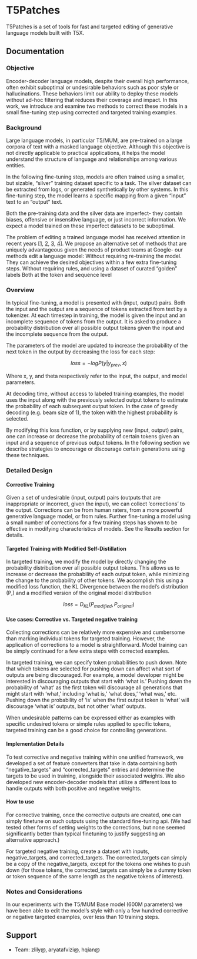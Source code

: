 # T5Patches

T5Patches is a set of tools for fast and targeted editing of generative language models built with T5X.

## Documentation

### Objective
Encoder-decoder language models, despite their overall high performance, often exhibit suboptimal or undesirable behaviors such as poor style or hallucinations. These behaviors limit our ability to deploy these models without ad-hoc filtering that reduces their coverage and impact. In this work, we introduce and examine two methods to correct these models in a small fine-tuning step using corrected and targeted training examples.

### Background
Large language models, in particular T5/MUM, are pre-trained on a large corpora of text with a masked language objective. Although this objective is not directly applicable to practical applications, it helps the model understand the structure of language and relationships among various entities.

In the following fine-tuning step, models are often trained using a smaller, but sizable, “silver” training dataset specific to a task. The silver dataset can be extracted from logs, or generated synthetically by other systems. In this fine-tuning step, the model learns a specific mapping from a given “input” text to an “output” text.

Both the pre-training data and the silver data are imperfect- they contain biases, offensive or insensitive language, or just incorrect information. We expect a model trained on these imperfect datasets to be suboptimal.

The problem of editing a trained language model has received attention in recent years [[1](https://arxiv.org/abs/2112.00791), [2](https://arxiv.org/abs/2012.11635), [3](https://arxiv.org/abs/1909.08593), [4](https://arxiv.org/abs/1908.04319)]. We propose an alternative set of methods that are uniquely advantageous given the needs of product teams at Google- our methods edit a language model:
Without requiring re-training the model. They can achieve the desired objectives within a few extra fine-tuning steps.
Without requiring rules, and using a dataset of curated “golden” labels
Both at the token and sequence level

### Overview
In typical fine-tuning, a model is presented with (input, output) pairs. Both the input and the output are a sequence of tokens extracted from text by a tokenizer. At each timestep in training, the model is given the input and an incomplete sequence of tokens from the output. It is asked to produce a probability distribution over all possible output tokens given the input and the incomplete sequence from the output.

The parameters of the model are updated to increase the probability of the next token in the output by decreasing the loss for each step:

$$ loss = -log P(y|y_{prev},x)$$

Where x, y, and theta respectively refer to the input, the output, and model parameters.

At decoding time, without access to labeled training examples, the model uses the input along with the previously selected output tokens to estimate the probability of each subsequent output token. In the case of greedy decoding (e.g. beam size of 1), the token with the highest probability is selected.

By modifying this loss function, or by supplying new (input, output) pairs, one can increase or decrease the probability of certain tokens given an input and a sequence of previous output tokens. In the following section we describe strategies to encourage or discourage certain generations using these techniques.

### Detailed Design
#### Corrective Training
Given a set of undesirable (input, output) pairs (outputs that are inappropriate or incorrect, given the input), we can collect ‘corrections’ to the output. Corrections can be from human raters, from a more powerful generative language model, or from rules. Further fine-tuning a model using a small number of corrections for a few training steps has shown to be effective in modifying characteristics of models. See the Results section for details.


#### Targeted Training with Modified Self-Distillation
In targeted training, we modify the model by directly changing the probability distribution over all possible output tokens. This allows us to  increase or decrease the probability of each output token, while minimizing the change to the probability of other tokens. We accomplish this using a modified loss function, the KL Divergence between the model’s distribution (P,) and a modified version of the original model distribution

$$ loss = D_{KL}(P_{modified}, P_{original}) $$

#### Use cases: Corrective vs. Targeted negative training
Collecting corrections can be relatively more expensive and cumbersome than marking individual tokens for targeted training. However, the application of corrections to a model is straightforward. Model training can be simply continued for a few extra steps with corrected examples.

In targeted training, we can specify token probabilities to push down. Note that which tokens are selected for pushing down can affect what sort of outputs are being discouraged. For example, a model developer might be interested in discouraging outputs that start with ‘what is.’ Pushing down the probability of ‘what’ as the first token will discourage all generations that might start with ‘what,’ including ‘what is,’ ‘what does,’ ‘what was,’ etc. Pushing down the probability of ‘is’ when the first output token is ‘what’ will discourage ‘what is’ outputs, but not other ‘what’ outputs.

When undesirable patterns can be expressed either as examples with specific undesired tokens or simple rules applied to specific tokens, targeted training can be a good choice for controlling generations.

#### Implementation Details
To test corrective and negative training within one unified framework, we developed a set of feature converters that take in data containing both “negative_targets” and “corrected_targets” entries and determine the targets to be used in training, alongside their associated weights. We also developed  new encoder-decoder models that utilize a different loss to handle outputs with both positive and negative weights.

#### How to use
For corrective training, once the corrective outputs are created, one can simply finetune on such outputs using the standard fine-tuning api. (We had tested other forms of setting weights to the corrections, but none seemed significantly better than typical finetuning to justify suggesting an alternative approach.)

For targeted negative training, create a dataset with inputs, negative_targets, and corrected_targets. The corrected_targets can simply be a copy of the negative_targets, except for the tokens one wishes to push down (for those tokens, the corrected_targets can simply be a dummy token or token sequence of the same length as the negative tokens of interest).

### Notes and Considerations
In our experiments with the T5/MUM Base model (600M parameters) we have been able to edit the model’s style with only a few hundred corrective or negative targeted examples, over less than 10 training steps.


## Support

* Team: zlily@, aryatafvizi@, hqian@
